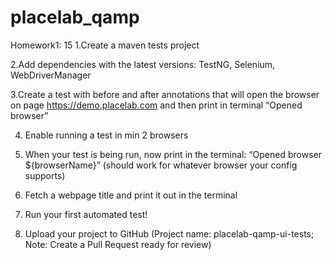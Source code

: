 # placelab_qamp
Homework1:
15
1.Create a maven tests project

2.Add dependencies with the latest versions: TestNG, Selenium, 
WebDriverManager

3.Create a test with before and after annotations that will open the browser 
on page https://demo.placelab.com and then print in terminal “Opened 
browser”

4. Enable running a test in min 2 browsers

5. When your test is being run, now print in the terminal: “Opened browser 
${browserName}” (should work for whatever browser your config 
supports)

6. Fetch a webpage title and print it out in the terminal

7. Run your first automated test!

8. Upload your project to GitHub (Project name: placelab-qamp-ui-tests; 
Note: Create a Pull Request ready for review)
